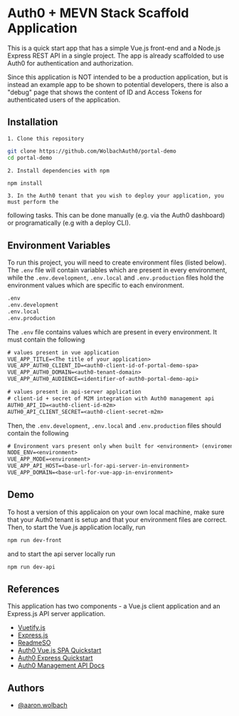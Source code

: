 
# Auth0 + MEVN Stack Scaffold Application

This is a quick start app that has a simple Vue.js front-end and a Node.js Express REST API in a single project. The app is already scaffolded to use Auth0 for authentication and authorization.

Since this application is NOT intended to be a production application, but is instead an example app to be shown
to potential developers, there is also a "debug" page that shows the content of ID and Access Tokens for authenticated users of the application.

## Installation

    1. Clone this repository
```bash
git clone https://github.com/WolbachAuth0/portal-demo
cd portal-demo
```

    2. Install dependencies with npm
```bash
npm install
```

    3. In the Auth0 tenant that you wish to deploy your application, you must perform the
following tasks. This can be done manually (e.g. via the Auth0 dashboard) or programatically (e.g with a deploy CLI).

## Environment Variables

To run this project, you will need to create environment files (listed below). The `.env` file will contain
variables which are present in every environment, while the `.env.development`, `.env.local` and 
`.env.production` files hold the environment values which are specific to each environment. 

```txt
.env
.env.development
.env.local
.env.production
```

The `.env` file contains values which are present in every environment. It must contain the following 

```txt
# values present in vue application
VUE_APP_TITLE=<The title of your application>
VUE_APP_AUTH0_CLIENT_ID=<auth0-client-id-of-portal-demo-spa>
VUE_APP_AUTH0_DOMAIN=<auth0-tenant-domain>
VUE_APP_AUTH0_AUDIENCE=<identifier-of-auth0-portal-demo-api>

# values present in api-server application
# client-id + secret of M2M integration with Auth0 management api
AUTH0_API_ID=<auth0-client-id-m2m>
AUTH0_API_CLIENT_SECRET=<auth0-client-secret-m2m>
```

Then, the `.env.development`, `.env.local` and `.env.production` files should contain the following

```txt
# Environment vars present only when built for <environment> (enviroment = development, local or production)
NODE_ENV=<environment>
VUE_APP_MODE=<environment>
VUE_APP_API_HOST=<base-url-for-api-server-in-environment>
VUE_APP_DOMAIN=<base-url-for-vue-app-in-environment>
```

## Demo

To host a version of this applicaion on your own local machine, make sure that your Auth0 tenant is setup and that your environment files are correct. Then, to start the Vue.js application locally, run
```bash
npm run dev-front
```
and to start the api server locally run
```bash
npm run dev-api
```

## References

This application has two components - a Vue.js client application and an Express.js API server application.
 - [Vuetify.js](https://vuetifyjs.com/)
 - [Express.js](https://expressjs.com/)
 - [ReadmeSO](https://readme.so/)
 - [Auth0 Vue.js SPA Quickstart](https://auth0.com/docs/quickstart/spa/vuejs)
 - [Auth0 Express Quickstart](https://auth0.com/docs/quickstart/backend/nodejs/01-authorization)
 - [Auth0 Management API Docs](https://auth0.com/docs/api/management/v2)

## Authors

- [@aaron.wolbach](https://github.com/WolbachAuth0)


